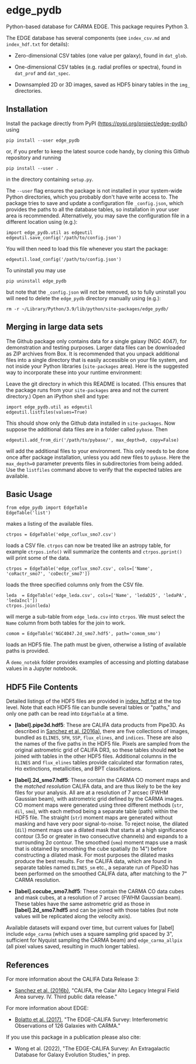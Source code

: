 # edge_pydb
Python-based database for CARMA EDGE.  This package requires Python 3.

The EDGE database has several components (see `index_csv.md` and `index_hdf.txt` for details):

* Zero-dimensional CSV tables (one value per galaxy), found in `dat_glob`.

* One-dimensional CSV tables (e.g. radial profiles or spectra), found in `dat_prof` and `dat_spec`.

* Downsampled 2D or 3D images, saved as HDF5 binary tables in the `img_` directories.

## Installation

Install the package directly from PyPI (https://pypi.org/project/edge-pydb/) using

    pip install --user edge_pydb

or, if you prefer to keep the latest source code handy, by cloning this Github repository and running

    pip install --user .

in the directory containing `setup.py`.

The `--user` flag ensures the package is not installed in your system-wide Python directories, which you probably don't have write access to.  The package tries to save and update a configuration file `_config.json`, which provides the paths to all the database tables, so installation in your user area is recommended.  Alternatively, you may save the configuration file in a different location using (e.g.):

    import edge_pydb.util as edgeutil
    edgeutil.save_config('/path/to/config.json')

You will then need to load this file whenever you start the package:

    edgeutil.load_config('/path/to/config.json')

To uninstall you may use

    pip uninstall edge_pydb

but note that the `_config.json` will not be removed, so to fully uninstall you will need to delete the `edge_pydb` directory manually using (e.g.):

    rm -r ~/Library/Python/3.9/lib/python/site-packages/edge_pydb/

## Merging in large data sets

The Github package only contains data for a single galaxy (NGC 4047), for demonstration and testing purposes.  Larger data files can be downloaded as ZIP archives from Box.  It is recommended that you unpack additional files into a single directory that is easily accessible on your file system, and not inside your Python libraries (`site-packages` area).  Here is the suggested way to incorporate these into your runtime environment:

Leave the git directory in which this README is located.  (This ensures that the package runs from your `site-packages` area and not the current directory.)  Open an iPython shell and type:

    import edge_pydb.util as edgeutil
    edgeutil.listfiles(values=True)

This should show only the Github data installed in `site-packages`.  Now suppose the additional data files are in a folder called `pybase`.  Then

    edgeutil.add_from_dir('/path/to/pybase/', max_depth=0, copy=False)

will add the additional files to your environment.  This only needs to be done once after package installation, unless you add new files to `pybase`.  Here the `max_depth=0` parameter prevents files in subdirectories from being added.  Use the `listfiles` command above to verify that the expected tables are available.

## Basic Usage

    from edge_pydb import EdgeTable
    EdgeTable('list')

makes a listing of the available files.

    ctrpos = EdgeTable('edge_coflux_smo7.csv')

loads a CSV file.  `ctrpos` can now be treated like an astropy table, for example `ctrpos.info()` will summarize the contents and `ctrpos.pprint()` will print some of the data.

    ctrpos = EdgeTable('edge_coflux_smo7.csv', cols=['Name', 'coRactr_smo7', 'coDectr_smo7'])

loads the three specified columns only from the CSV file.

    leda  = EdgeTable('edge_leda.csv', cols=['Name', 'ledaD25', 'ledaPA', 'ledaIncl'])
    ctrpos.join(leda)

will merge a sub-table from `edge_leda.csv` into `ctrpos`.  We must select the `Name` column from both tables for the join to work.

    comom = EdgeTable('NGC4047.2d_smo7.hdf5', path='comom_smo')

loads an HDF5 file.  The path must be given, otherwise a listing of available paths is provided.

A `demo_notebk` folder provides examples of accessing and plotting database values in a Jupyter notebook.

## HDF5 File Contents

Detailed listings of the HDF5 files are provided in [index_hdf.txt](https://github.com/tonywong94/edge_pydb/blob/master/index_hdf.txt) at the top level.  Note that each HDF5 file can bundle several tables or "paths," and only one path can be read into `EdgeTable` at a time.

- **[label].pipe3d.hdf5**: These are CALIFA data products from Pipe3D.  As described in [Sanchez et al. (2016a)](http://adsabs.harvard.edu/abs/2016RMxAA..52..171S), there are five collections of images, bundled as `ELINES`, `SFH`, `SSP`, `flux_elines`, and `indices`.  These are also the names of the five paths in the HDF5 file.  Pixels are sampled from the original astrometric grid of CALIFA DR3, so these tables should **not** be joined with tables in the other HDF5 files.  Additional columns in the `ELINES` and `flux_elines` tables provide calculated star formation rates, H&alpha; extinctions, metallicities, and BPT classifications.

- **[label].2d_smo7.hdf5**: These contain the CARMA CO moment maps and the *matched resolution* CALIFA data, and are thus likely to be the key files for your analysis.  All are at a resolution of 7 arcsec (FWHM Gaussian beam), with astrometric grid defined by the CARMA images.  CO moment maps were generated using three different methods (`str`, `dil`, `smo`), with each method being a separate table (path) within the HDF5 file.  The straight (`str`) moment maps are generated without masking and have very poor signal-to-noise.  To reject noise, the dilated (`dil`) moment maps use a dilated mask that starts at a high significance contour (3.5&sigma; or greater in two consecutive channels) and expands to a surrounding 2&sigma; contour.  The smoothed (`smo`) moment maps use a mask that is obtained by smoothing the cube spatially (to 14") before constructing a dilated mask.  For most purposes the dilated masks produce the best results.  For the CALIFA data, which are found in separate tables named `ELINES_sm` etc., a separate run of Pipe3D has been performed on the smoothed CALIFA data, after matching to the 7" CARMA resolution.

- **[label].cocube_smo7.hdf5**: These contain the CARMA CO data cubes and mask cubes, at a resolution of 7 arcsec (FWHM Gaussian beam).  These tables have the same astrometric grid as those in **[label].2d_smo7.hdf5** and can be joined with those tables (but note values will be replicated along the velocity axis).

Available datasets will expand over time, but current values for [label] include `edge_carma` (which uses a square sampling grid spaced by 3", sufficient for Nyquist sampling the CARMA beam) and `edge_carma_allpix` (all pixel values saved, resulting in much longer tables).

## References

For more information about the CALIFA Data Release 3:

- [Sanchez et al. (2016b)](http://adsabs.harvard.edu/abs/2016A&A...594A..36S), "CALIFA, the Calar Alto Legacy Integral Field Area survey. IV. Third public data release."

For more information about EDGE:

- [Bolatto et al. (2017)](http://adsabs.harvard.edu/abs/2017ApJ...846..159B), "The EDGE-CALIFA Survey: Interferometric Observations of 126 Galaxies with CARMA."

If you use this package in a publication please also cite:

- Wong et al. (2022), "The EDGE-CALIFA Survey: An Extragalactic Database for Galaxy Evolution Studies," in prep.
